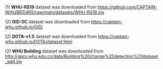 (1) **WHU-RS19** dataset was downloaded from https://github.com/CAPTAIN-WHU/BED4RS/raw/main/datasets/WHU-RS19.zip

(2) **GID-5C** dataset was downloaded from https://captain-whu.github.io/GID/

(2) **DOTA-v1.5** dataset was downloaded from  https://captain-whu.github.io/DOTA/dataset.html

(2) **WHU Building** dataset was downloaded from http://gpcv.whu.edu.cn/data/Building%20change%20detection%20dataset_add.zip
